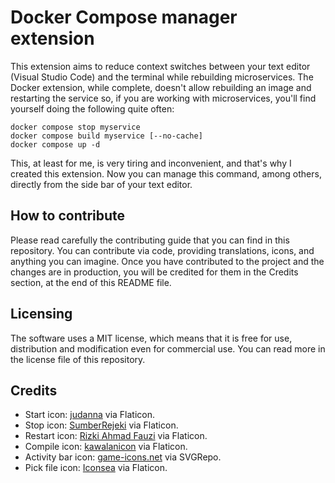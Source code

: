 # Docker Compose manager extension
This extension aims to reduce context switches between your text editor (Visual Studio Code) and the terminal while rebuilding microservices. The Docker extension, while complete, doesn't allow rebuilding an image and restarting the service so, if you are working with microservices, you'll find yourself doing the following quite often:

```
docker compose stop myservice
docker compose build myservice [--no-cache]
docker compose up -d
```

This, at least for me, is very tiring and inconvenient, and that's why I created this extension. Now you can manage this command, among others, directly from the side bar of your text editor.

## How to contribute
Please read carefully the contributing guide that you can find in this repository. You can contribute via code, providing translations, icons, and anything you can imagine. Once you have contributed to the project and the changes are in production, you will be credited for them in the Credits section, at the end of this README file.

## Licensing
The software uses a MIT license, which means that it is free for use, distribution and modification even for commercial use. You can read more in the license file of this repository.

## Credits
* Start icon: [judanna](https://www.flaticon.com/free-icons/video-player") via Flaticon.
* Stop icon: [SumberRejeki](https://www.flaticon.com/free-icons/stop-button) via Flaticon.
* Restart icon: [Rizki Ahmad Fauzi](https://www.flaticon.com/free-icons/restart) via Flaticon.
* Compile icon: [kawalanicon](https://www.flaticon.com/free-icons/compile) via Flaticon.
* Activity bar icon: [game-icons.net](https://www.svgrepo.com/svg/323639/whale-tail) via SVGRepo.
* Pick file icon: [Iconsea](https://www.flaticon.com/free-icons/files-and-folders) via Flaticon.